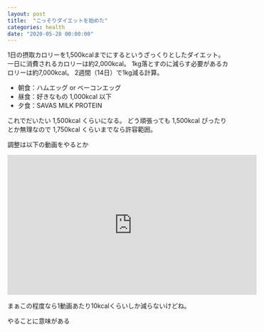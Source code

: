 ```yaml
---
layout: post
title:  "こっそりダイエットを始めた"
categories: health
date: "2020-05-28 00:00:00"
---
```


1日の摂取カロリーを1,500kcalまでにするというざっくりとしたダイエット。
一日に消費されるカロリーは約2,000kcal。
1kg落とすのに減らす必要があるカロリーは約7,000kcal。
2週間（14日）で1kg減る計算。

- 朝食：ハムエッグ or ベーコンエッグ
- 昼食：好きなもの 1,000kcal 以下
- 夕食：SAVAS MILK PROTEIN 

これでだいたい 1,500kcal くらいになる。
どう頑張っても 1,500kcal ぴったりとか無理なので 1,750kcal くらいまでなら許容範囲。

調整は以下の動画をやるとか

<iframe width="560" height="315" src="https://www.youtube.com/embed/hMSUxAJHwyc" frameborder="0" allow="accelerometer; autoplay; encrypted-media; gyroscope; picture-in-picture" allowfullscreen></iframe>

まぁこの程度なら1動画あたり10kcalくらいしか減らないけどね。

やることに意味がある
